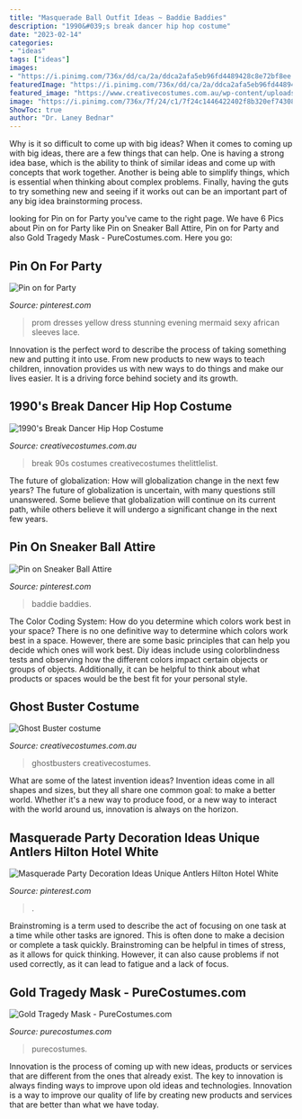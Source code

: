 ```yaml
---
title: "Masquerade Ball Outfit Ideas ~ Baddie Baddies"
description: "1990&#039;s break dancer hip hop costume"
date: "2023-02-14"
categories:
- "ideas"
tags: ["ideas"]
images:
- "https://i.pinimg.com/736x/dd/ca/2a/ddca2afa5eb96fd4489428c8e72bf8ee.jpg"
featuredImage: "https://i.pinimg.com/736x/dd/ca/2a/ddca2afa5eb96fd4489428c8e72bf8ee.jpg"
featured_image: "https://www.creativecostumes.com.au/wp-content/uploads/2014/07/RWP_238_web-768x1024.jpg"
image: "https://i.pinimg.com/736x/7f/24/c1/7f24c1446422402f8b320ef7430806b7.jpg"
ShowToc: true
author: "Dr. Laney Bednar"
---
```



Why is it so difficult to come up with big ideas?
When it comes to coming up with big ideas, there are a few things that can help. One is having a strong idea base, which is the ability to think of similar ideas and come up with concepts that work together. Another is being able to simplify things, which is essential when thinking about complex problems. Finally, having the guts to try something new and seeing if it works out can be an important part of any big idea brainstorming process.

	

		
looking for Pin on for Party you've came to the right page. We have 6 Pics about Pin on for Party like Pin on Sneaker Ball Attire, Pin on for Party and also Gold Tragedy Mask - PureCostumes.com. Here you go:
		
    
## Pin On For Party

<img loading=lazy src="https://i.pinimg.com/736x/dd/ca/2a/ddca2afa5eb96fd4489428c8e72bf8ee.jpg" onerror="this.onerror=null;this.src='https://tse3.mm.bing.net/th?id=OIP.MPO2dIj4FigQKqnVErnLEwHaNK&amp;pid=15.1';" alt="Pin on for Party">

_Source: pinterest.com_

>prom dresses yellow dress stunning evening mermaid sexy african sleeves lace. 

	

Innovation is the perfect word to describe the process of taking something new and putting it into use. From new products to new ways to teach children, innovation provides us with new ways to do things and make our lives easier. It is a driving force behind society and its growth.

    
## 1990&#039;s Break Dancer Hip Hop Costume

<img loading=lazy src="https://www.creativecostumes.com.au/wp-content/uploads/2014/07/RWP_238_web-768x1024.jpg" onerror="this.onerror=null;this.src='https://tse4.mm.bing.net/th?id=OIP.5F-DFJIj3pzxNjNP4BmJKwHaJ4&amp;pid=15.1';" alt="1990&#039;s Break Dancer Hip Hop Costume">

_Source: creativecostumes.com.au_

>break 90s costumes creativecostumes thelittlelist. 

	

The future of globalization: How will globalization change in the next few years?
The future of globalization is uncertain, with many questions still unanswered. Some believe that globalization will continue on its current path, while others believe it will undergo a significant change in the next few years.

    
## Pin On Sneaker Ball Attire

<img loading=lazy src="https://i.pinimg.com/736x/7f/24/c1/7f24c1446422402f8b320ef7430806b7.jpg" onerror="this.onerror=null;this.src='https://tse2.mm.bing.net/th?id=OIP.n246e_i41cm-9gFwiedtAgHaJ3&amp;pid=15.1';" alt="Pin on Sneaker Ball Attire">

_Source: pinterest.com_

>baddie baddies. 

	

The Color Coding System: How do you determine which colors work best in your space?
There is no one definitive way to determine which colors work best in a space. However, there are some basic principles that can help you decide which ones will work best. Diy ideas include using colorblindness tests and observing how the different colors impact certain objects or groups of objects. Additionally, it can be helpful to think about what products or spaces would be the best fit for your personal style.

    
## Ghost Buster Costume

<img loading=lazy src="https://www.creativecostumes.com.au/wp-content/uploads/2014/07/RWP_054_web-768x1024.jpg" onerror="this.onerror=null;this.src='https://tse3.mm.bing.net/th?id=OIP.rweh9GvrOd1CQtY8QK_TPgHaJ4&amp;pid=15.1';" alt="Ghost Buster costume">

_Source: creativecostumes.com.au_

>ghostbusters creativecostumes. 

	

What are some of the latest invention ideas?
Invention ideas come in all shapes and sizes, but they all share one common goal: to make a better world. Whether it's a new way to produce food, or a new way to interact with the world around us, innovation is always on the horizon.

    
## Masquerade Party Decoration Ideas Unique Antlers Hilton Hotel White

<img loading=lazy src="https://i.pinimg.com/736x/c5/ae/27/c5ae2706d4ec37a56ce5c6f191a78ec6.jpg" onerror="this.onerror=null;this.src='https://tse1.mm.bing.net/th?id=OIP.jgzma4uRV2EvdyFgy0XqYQHaFj&amp;pid=15.1';" alt="Masquerade Party Decoration Ideas Unique Antlers Hilton Hotel White">

_Source: pinterest.com_

>. 

	

Brainstroming is a term used to describe the act of focusing on one task at a time while other tasks are ignored. This is often done to make a decision or complete a task quickly. Brainstroming can be helpful in times of stress, as it allows for quick thinking. However, it can also cause problems if not used correctly, as it can lead to fatigue and a lack of focus.

    
## Gold Tragedy Mask - PureCostumes.com

<img loading=lazy src="https://www.purecostumes.com/mm5/graphics/00000001/D10473_full_1.jpg" onerror="this.onerror=null;this.src='https://tse3.mm.bing.net/th?id=OIP.FhU7DTUjx_OmjCwpUnc0nwHaLO&amp;pid=15.1';" alt="Gold Tragedy Mask - PureCostumes.com">

_Source: purecostumes.com_

>purecostumes. 

	

Innovation is the process of coming up with new ideas, products or services that are different from the ones that already exist. The key to innovation is always finding ways to improve upon old ideas and technologies. Innovation is a way to improve our quality of life by creating new products and services that are better than what we have today.

